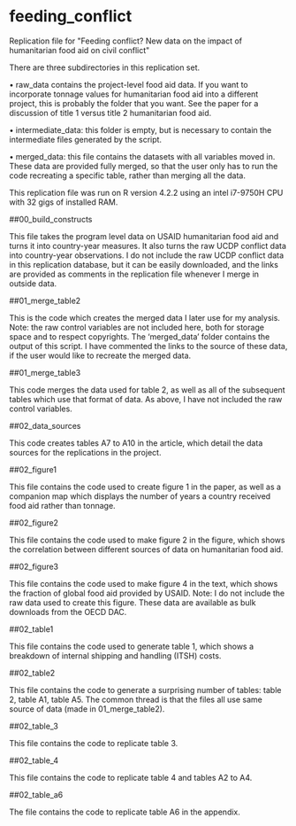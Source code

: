 # feeding_conflict
Replication file for "Feeding conflict? New data on the impact of humanitarian food aid on civil conflict"

There are three subdirectories in this replication set. 

•	raw_data contains the project-level food aid data. If you want to incorporate tonnage values for humanitarian food aid into a different project, this is probably the folder that you want. See the paper for a discussion of title 1 versus title 2 humanitarian food aid. 

•	intermediate_data: this folder is empty, but is necessary to contain the intermediate files generated by the script. 

•	merged_data: this file contains the datasets with all variables moved in. These data are provided fully merged, so that the user only has to run the code recreating a specific table, rather than merging all the data.  

This replication file was run on R version 4.2.2 using an intel i7-9750H CPU with 32 gigs of installed RAM. 

##00_build_constructs

This file takes the program level data on USAID humanitarian food aid and turns it into country-year measures. It also turns the raw UCDP conflict data into country-year observations. I do not include the raw UCDP conflict data in this replication database, but it can be easily downloaded, and the links are provided as comments in the replication file whenever I merge in outside data. 

##01_merge_table2 

This is the code which creates the merged data I later use for my analysis. Note: the raw control variables are not included here, both for storage space and to respect copyrights. The ‘merged_data’ folder contains the output of this script. I have commented the links to the source of these data, if the user would like to recreate the merged data. 

##01_merge_table3 

This code merges the data used for table 2, as well as all of the subsequent tables which use that format of data. As above, I have not included the raw control variables. 

##02_data_sources 

This code creates tables A7 to A10 in the article, which detail the data sources for the replications in the project. 

##02_figure1

This file contains the code used to create figure 1 in the paper, as well as a companion map which displays the number of years a country received food aid rather than tonnage. 

##02_figure2

This file contains the code used to make figure 2 in the figure, which shows the correlation between different sources of data on humanitarian food aid. 

##02_figure3

This file contains the code used to make figure 4 in the text, which shows the fraction of global food aid provided by USAID. Note: I do not include the raw data used to create this figure. These data are available as bulk downloads from the OECD DAC.  

##02_table1

This file contains the code used to generate table 1, which shows a breakdown of internal shipping and handling (ITSH) costs. 

##02_table2

This file contains the code to generate a surprising number of tables: table 2, table A1, table A5. The common thread is that the files all use same source of data (made in 01_merge_table2). 

##02_table_3

This file contains the code to replicate table 3. 

##02_table_4

This file contains the code to replicate table 4 and tables A2 to A4. 

##02_table_a6

The file contains the code to replicate table A6 in the appendix. 

